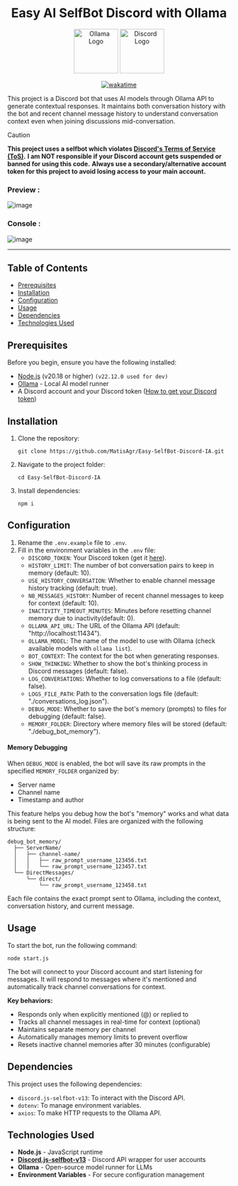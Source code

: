 <div align="center">

   # Easy AI SelfBot Discord with Ollama

   <div>

   <img src="https://i0.wp.com/nginxstore.com/wp-content/uploads/2025/04/ollama.png?fit=1024%2C1024&ssl=1" alt="Ollama Logo" width="100" height="100">
   <img src="https://babbar.academy/wp-content/uploads/2023/04/discord.png" alt="Discord Logo" width="100" height="100">
   

   </div>

   [![wakatime](https://wakatime.com/badge/user/a16f794f-b91d-4818-8dfc-d768ce605ece/project/074b7170-1d87-4125-937c-fa7b6ac62600.svg)](https://wakatime.com/badge/user/a16f794f-b91d-4818-8dfc-d768ce605ece/project/074b7170-1d87-4125-937c-fa7b6ac62600)

</div>

This project is a Discord bot that uses AI models through Ollama API to generate contextual responses. It maintains both conversation history with the bot and recent channel message history to understand conversation context even when joining discussions mid-conversation.

> [!CAUTION]
> **This project uses a selfbot which violates [Discord's Terms of Service (ToS)](https://discord.com/terms).**
> **I am NOT responsible if your Discord account gets suspended or banned for using this code.**
> **Always use a secondary/alternative account token for this project to avoid losing access to your main account.**

<h3> Preview : </h3>

![image](https://github.com/user-attachments/assets/82f02218-0595-41bf-9963-c0cce5732fa1)


<h3> Console : </h3>

![image](https://github.com/user-attachments/assets/d63ac241-5022-42ab-a4bb-db647e27b178)


---


## Table of Contents
- [Prerequisites](#prerequisites)
- [Installation](#installation)
- [Configuration](#configuration)
- [Usage](#usage)
- [Dependencies](#dependencies)
- [Technologies Used](#technologies-used)

## Prerequisites

Before you begin, ensure you have the following installed:
- [Node.js](https://nodejs.org/) (v20.18 or higher) `(v22.12.0 used for dev)`
- [Ollama](https://ollama.ai/download) - Local AI model runner
- A Discord account and your Discord token ([How to get your Discord token](https://gist.github.com/MarvNC/e601f3603df22f36ebd3102c501116c6))

## Installation

1. Clone the repository:
   ```
   git clone https://github.com/MatisAgr/Easy-SelfBot-Discord-IA.git
   ```
   
2. Navigate to the project folder:
   ```
   cd Easy-SelfBot-Discord-IA
   ```

3. Install dependencies:
   ```
   npm i
   ```

## Configuration

1. Rename the `.env.example` file to `.env`.
2. Fill in the environment variables in the `.env` file:
   - `DISCORD_TOKEN`: Your Discord token (get it [here](https://gist.github.com/MarvNC/e601f3603df22f36ebd3102c501116c6)).
   - `HISTORY_LIMIT`: The number of bot conversation pairs to keep in memory (default: 10).
   - `USE_HISTORY_CONVERSATION`: Whether to enable channel message history tracking (default: true).
   - `NB_MESSAGES_HISTORY`: Number of recent channel messages to keep for context (default: 10).
   - `INACTIVITY_TIMEOUT_MINUTES`: Minutes before resetting channel memory due to inactivity(default: 0).
   - `OLLAMA_API_URL`: The URL of the Ollama API (default: "http://localhost:11434").
   - `OLLAMA_MODEL`: The name of the model to use with Ollama (check available models with `ollama list`).
   - `BOT_CONTEXT`: The context for the bot when generating responses.
   - `SHOW_THINKING`: Whether to show the bot's thinking process in Discord messages (default: false).
   - `LOG_CONVERSATIONS`: Whether to log conversations to a file (default: false).
   - `LOGS_FILE_PATH`: Path to the conversation logs file (default: "./conversations_log.json").
   - `DEBUG_MODE`: Whether to save the bot's memory (prompts) to files for debugging (default: false).
   - `MEMORY_FOLDER`: Directory where memory files will be stored (default: "./debug_bot_memory").

#### Memory Debugging

When `DEBUG_MODE` is enabled, the bot will save its raw prompts in the specified `MEMORY_FOLDER` organized by:
- Server name
- Channel name
- Timestamp and author

This feature helps you debug how the bot's "memory" works and what data is being sent to the AI model. Files are organized with the following structure:
```
debug_bot_memory/
  ├── ServerName/
  │   ├── channel-name/
  │   │   ├── raw_prompt_username_123456.txt
  │   │   └── raw_prompt_username_123457.txt
  └── DirectMessages/
      └── direct/
          └── raw_prompt_username_123458.txt
```

Each file contains the exact prompt sent to Ollama, including the context, conversation history, and current message.
## Usage

To start the bot, run the following command:
```
node start.js
```

The bot will connect to your Discord account and start listening for messages. It will respond to messages where it's mentioned and automatically track channel conversations for context.

**Key behaviors:**
- Responds only when explicitly mentioned (@) or replied to
- Tracks all channel messages in real-time for context (optional)
- Maintains separate memory per channel
- Automatically manages memory limits to prevent overflow
- Resets inactive channel memories after 30 minutes (configurable)

## Dependencies

This project uses the following dependencies:
- `discord.js-selfbot-v13`: To interact with the Discord API. 
- `dotenv`: To manage environment variables.
- `axios`: To make HTTP requests to the Ollama API.

## Technologies Used

- **Node.js** - JavaScript runtime
- **[Discord.js-selfbot-v13](https://github.com/aiko-chan-ai/discord.js-selfbot-v13)** - Discord API wrapper for user accounts
- **Ollama** - Open-source model runner for LLMs
- **Environment Variables** - For secure configuration management
